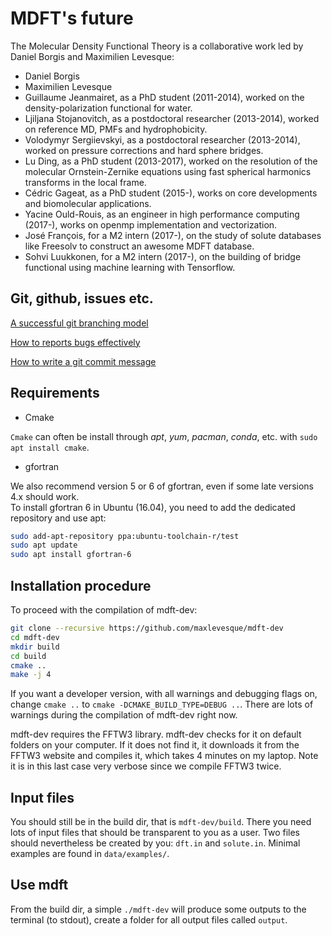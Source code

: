 # MDFT's future

The Molecular Density Functional Theory is a collaborative work led by Daniel Borgis and Maximilien Levesque:

- Daniel Borgis  
- Maximilien Levesque  
- Guillaume Jeanmairet, as a PhD student (2011-2014), worked on the density-polarization functional for water.    
- Ljiljana Stojanovitch, as a postdoctoral researcher (2013-2014), worked on reference MD, PMFs and hydrophobicity.  
- Volodymyr Sergiievskyi, as a postdoctoral researcher (2013-2014), worked on pressure corrections and hard sphere bridges.  
- Lu Ding, as a PhD student (2013-2017), worked on the resolution of the molecular Ornstein-Zernike equations using fast spherical harmonics transforms in the local frame.  
- Cédric Gageat, as a PhD student (2015-), works on core developments and biomolecular applications.  
- Yacine Ould-Rouis, as an engineer in high performance computing (2017-), works on openmp implementation and vectorization.   
- José François, for a M2 intern (2017-), on the study of solute databases like Freesolv to construct an awesome MDFT database.  
- Sohvi Luukkonen, for a M2 intern (2017-), on the building of bridge functional using machine learning with Tensorflow.


## Git, github, issues etc.

[A successful git branching model](http://nvie.com/posts/a-successful-git-branching-model/)

[How to reports bugs effectively](http://www.chiark.greenend.org.uk/~sgtatham/bugs.html)

[How to write a git commit message](http://chris.beams.io/posts/git-commit/)


## Requirements

- Cmake

`Cmake` can often be install through *apt*, *yum*, *pacman*, *conda*, etc.  with `sudo apt install cmake`.

- gfortran

We also recommend version 5 or 6 of gfortran, even if some late versions 4.x should work.  
To install gfortran 6 in Ubuntu (16.04), you need to add the dedicated repository and use apt:  
```sh
sudo add-apt-repository ppa:ubuntu-toolchain-r/test
sudo apt update
sudo apt install gfortran-6
```

## Installation procedure

To proceed with the compilation of mdft-dev:

```sh
git clone --recursive https://github.com/maxlevesque/mdft-dev
cd mdft-dev
mkdir build
cd build
cmake ..
make -j 4
```

If you want a developer version, with all warnings and debugging flags on, change `cmake ..` to `cmake -DCMAKE_BUILD_TYPE=DEBUG ..`.  There are lots of warnings during the compilation of mdft-dev right now.

mdft-dev requires the FFTW3 library. mdft-dev checks for it on default folders on your computer. If it does not find it, it
downloads it from the FFTW3 website and compiles it, which takes 4 minutes on my laptop. Note it is in this last case very verbose since we compile FFTW3 twice.

## Input files

You should still be in the build dir, that is `mdft-dev/build`. There you need lots of input files that should be transparent to you as a user. Two files should nevertheless be created by you: `dft.in` and `solute.in`. Minimal examples are found in  `data/examples/`.  

## Use mdft

From the build dir, a simple `./mdft-dev` will produce some outputs to the terminal (to stdout), create a folder for all output files called `output`.
